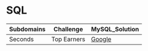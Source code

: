 # SQL
| Subdomains | Challenge  | MySQL_Solution  |
| ------- | --- | --- |
| Seconds | Top Earners | [Google](https://www.google.com)  |
